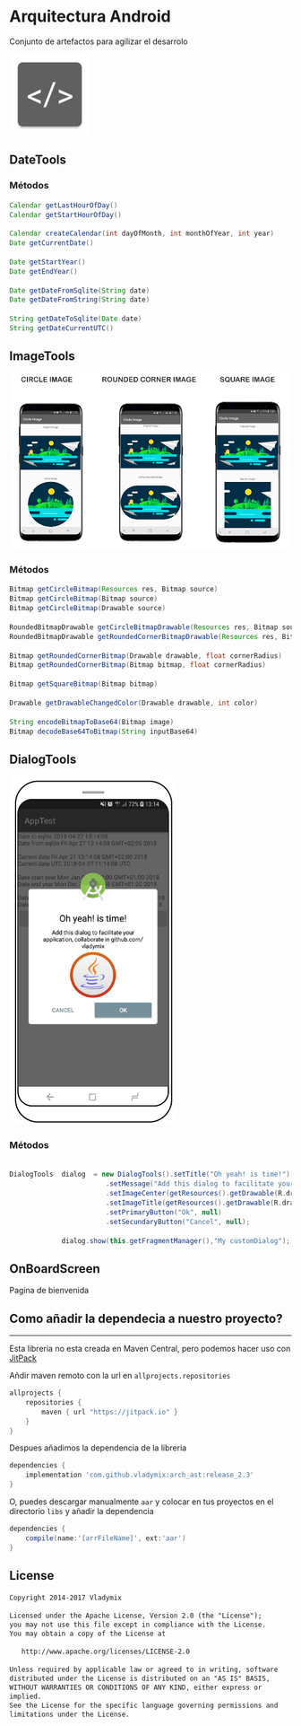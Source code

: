 # Arquitectura Android
Conjunto de artefactos para agilizar el desarrolo

![icon](https://github.com/vladymix/arch_ast/blob/master/AppTest/app/src/main/res/mipmap-xxhdpi/ic_launcher.png)

DateTools
-------------
### Métodos 

```groovy
Calendar getLastHourOfDay() 
Calendar getStartHourOfDay() 

Calendar createCalendar(int dayOfMonth, int monthOfYear, int year)
Date getCurrentDate()

Date getStartYear()
Date getEndYear()

Date getDateFromSqlite(String date)
Date getDateFromString(String date)

String getDateToSqlite(Date date)
String getDateCurrentUTC()
```

ImageTools
-------------

![icon](https://github.com/vladymix/arch_ast/blob/master/recursos/page_lib.png)

### Métodos 

```groovy
Bitmap getCircleBitmap(Resources res, Bitmap source)
Bitmap getCircleBitmap(Bitmap source)
Bitmap getCircleBitmap(Drawable source)

RoundedBitmapDrawable getCircleBitmapDrawable(Resources res, Bitmap source)
RoundedBitmapDrawable getRoundedCornerBitmapDrawable(Resources res, Bitmap source, float cornerRadius)

Bitmap getRoundedCornerBitmap(Drawable drawable, float cornerRadius)
Bitmap getRoundedCornerBitmap(Bitmap bitmap, float cornerRadius)

Bitmap getSquareBitmap(Bitmap bitmap)

Drawable getDrawableChangedColor(Drawable drawable, int color)

String encodeBitmapToBase64(Bitmap image)
Bitmap decodeBase64ToBitmap(String inputBase64)

```

DialogTools
-------------

![icon](https://github.com/vladymix/arch_ast/blob/master/recursos/dialogtools.png)

### Métodos 

```groovy

DialogTools  dialog  = new DialogTools().setTitle("Oh yeah! is time!")
                        .setMessage("Add this dialog to facilitate your application, collaborate in github.com/vladymix")
                        .setImageCenter(getResources().getDrawable(R.drawable.ic_circle_java))
                        .setImageTitle(getResources().getDrawable(R.drawable.ic_android_studio))
                        .setPrimaryButton("Ok", null)
                        .setSecundaryButton("Cancel", null);

             dialog.show(this.getFragmentManager(),"My customDialog");

```

OnBoardScreen
-------------
Pagina de bienvenida


## Como añadir la dependecia a nuestro proyecto?
-------------

Esta libreria no esta creada en Maven Central, pero podemos hacer uso con  [JitPack](https://jitpack.io)

Añdir maven remoto con la url en `allprojects.repositories`

```groovy
allprojects {
	repositories {
		maven { url "https://jitpack.io" }
	}
}
```
Despues añadimos la dependencia de la libreria

```groovy
dependencies {
	implementation 'com.github.vladymix:arch_ast:release_2.3'
}
```
O, puedes descargar manualmente `aar` y colocar en tus proyectos en el directorio `libs`
y añadir la dependencia

```groovy
dependencies {
	compile(name:'[arrFileName]', ext:'aar')
}
```

## License

```
Copyright 2014-2017 Vladymix

Licensed under the Apache License, Version 2.0 (the "License");
you may not use this file except in compliance with the License.
You may obtain a copy of the License at

   http://www.apache.org/licenses/LICENSE-2.0

Unless required by applicable law or agreed to in writing, software
distributed under the License is distributed on an "AS IS" BASIS,
WITHOUT WARRANTIES OR CONDITIONS OF ANY KIND, either express or implied.
See the License for the specific language governing permissions and
limitations under the License.
```
